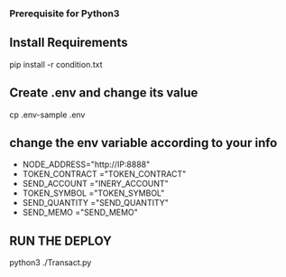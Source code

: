 ### Prerequisite for Python3 ###

## Install Requirements

pip install -r condition.txt

## Create .env and change its value

cp .env-sample .env

## change the env variable according to your info

- NODE_ADDRESS="http://IP:8888"
- TOKEN_CONTRACT ="TOKEN_CONTRACT"
- SEND_ACCOUNT ="INERY_ACCOUNT"
- TOKEN_SYMBOL ="TOKEN_SYMBOL"
- SEND_QUANTITY ="SEND_QUANTITY"
- SEND_MEMO ="SEND_MEMO"

## RUN THE DEPLOY

python3 ./Transact.py
